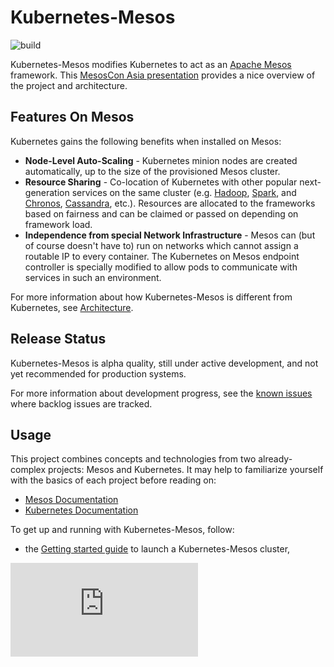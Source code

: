 # Kubernetes-Mesos

![build](https://travis-ci.org/kubernetes-incubator/kube-mesos-framework.svg?branch=master)

Kubernetes-Mesos modifies Kubernetes to act as an [Apache Mesos](http://mesos.apache.org/) framework.
This [MesosCon Asia presentation](http://sched.co/8QFB) provides a nice overview of the project and architecture.

## Features On Mesos

Kubernetes gains the following benefits when installed on Mesos:

- **Node-Level Auto-Scaling** - Kubernetes minion nodes are created automatically, up to the size of the provisioned Mesos cluster.
- **Resource Sharing** - Co-location of Kubernetes with other popular next-generation services on the same cluster (e.g. [Hadoop](https://github.com/mesos/hadoop), [Spark](http://spark.apache.org/), and [Chronos](https://mesos.github.io/chronos/), [Cassandra](http://mesosphere.github.io/cassandra-mesos/), etc.). Resources are allocated to the frameworks based on fairness and can be claimed or passed on depending on framework load.
- **Independence from special Network Infrastructure** - Mesos can (but of course doesn't have to) run on networks which cannot assign a routable IP to every container. The Kubernetes on Mesos endpoint controller is specially modified to allow pods to communicate with services in such an environment.

For more information about how Kubernetes-Mesos is different from Kubernetes, see [Architecture](./docs/architecture.md).


## Release Status

Kubernetes-Mesos is alpha quality, still under active development, and not yet recommended for production systems.

For more information about development progress, see the [known issues](./docs/issues.md) where backlog issues are tracked.

## Usage

This project combines concepts and technologies from two already-complex projects: Mesos and Kubernetes. It may help to familiarize yourself with the basics of each project before reading on:

* [Mesos Documentation](http://mesos.apache.org/documentation/latest)
* [Kubernetes Documentation](https://github.com/kubernetes/kubernetes)

To get up and running with Kubernetes-Mesos, follow:

- the [Getting started guide](./docs/getting-started-guides/mesos.md) to launch a Kubernetes-Mesos cluster,

[![Analytics](https://kubernetes-site.appspot.com/UA-36037335-10/GitHub/contrib/mesos/README.md?pixel)]()
